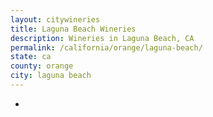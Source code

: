 ```yaml
---
layout: citywineries
title: Laguna Beach Wineries
description: Wineries in Laguna Beach, CA
permalink: /california/orange/laguna-beach/
state: ca
county: orange
city: laguna beach
---
```

-
